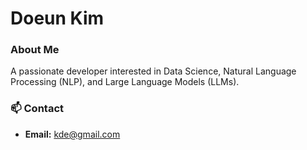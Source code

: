 # Doeun Kim

### About Me
A passionate developer interested in Data Science, Natural Language Processing (NLP), and Large Language Models (LLMs).

### 📫 Contact
- **Email:** kde@gmail.com
